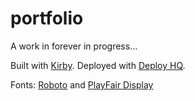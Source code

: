 # portfolio
A work in forever in progress... 

Built with [Kirby](http://www.getkirby.com).
Deployed with [Deploy HQ](https://www.deployhq.com/).

Fonts: [Roboto](http://www.google.com/fonts/specimen/Roboto) and [PlayFair Display](http://www.google.com/fonts/specimen/Playfair+Display)
